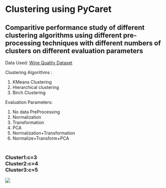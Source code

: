 <h1>Clustering using PyCaret</h1>
<h2>Comparitive performance study of different clustering algorithms using different pre-processing techniques with different numbers of clusters on different evaluation parameters</h2>
<p>Data Used: <a href="https://archive.ics.uci.edu/ml/machine-learning-databases/wine-quality/winequality-red.csv"> Wine Quality Dataset</a></p>
Clustering Algorithms :
<ol>
  <li>KMeans Clustering</li>
  <li>Hierarchical clustering</li>
  <li>Birch Clustering</li>
</ol>
Evaluation Parameters:
<ol>
  <li>No data PreProcessing</li>
  <li>Normalization</li>
  <li>Transformation</li>
  <li>PCA</li>
  <li>Normalization+Transformation</li>
  <li>Normalize+Transform+PCA</li>
</ol>
<h3><br>Cluster1:c=3 <br> Cluster2:c=4 <br>  Cluster3:c=5</h3>
<img src="https://github.com/rohanthakur336/Clustering_using_pre-processing-techniques/assets/131163309/d4756ef4-07b9-4b47-ab60-eb89ad82b48d">
